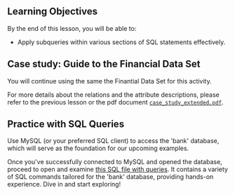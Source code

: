 <!-- # SQL Subqueries Hands On -->

## Learning Objectives

By the end of this lesson, you will be able to:
 
- Apply subqueries within various sections of SQL statements effectively.

## Case study: Guide to the Financial Data Set

You will continue using the same the Finantial Data Set for this activity.

For more details about the relations and the attribute descriptions, please refer to the previous lesson or the pdf document [`case_study_extended.pdf`](https://github.com/data-bootcamp-v4/lessons/blob/main/4_sql/files_for_lessons/case_study_extended.pdf).

## **Practice with SQL Queries**

Use MySQL (or your preferred SQL client) to access the 'bank' database, which will serve as the foundation for our upcoming examples.

Once you've successfully connected to MySQL and opened the database, proceed to open and examine [this SQL file with queries](https://github.com/data-bootcamp-v4/lessons/blob/main/4_sql/4.4_sql_subqueries.sql). It contains a variety of SQL commands tailored for the 'bank' database, providing hands-on experience. Dive in and start exploring!

